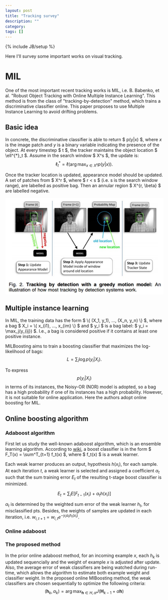 ```yaml
---
layout: post
title: "Tracking survey"
description: ""
category: 
tags: []
---
```

{% include JB/setup %}

Here I'll survey some important works on visual tracking.

# MIL

One of the most important recent tracking works is MIL, i.e. B. Babenko, et al. "Robust Object Tracking with Online Multiple Instance Learning". 
This method is from the class of "tracking-by-detection" method, which trains a discriminative classifier online. This paper proposes to use
Multiple Instance Learning to avoid drifting problems. 

## Basic idea

In concrete, the discriminative classifier is able to return $ p(y|x) $, where $x$ is the image patch and $y$ is a binary variable indicating the presence of the object. 
At every timestep $ t $, the tracker maintains the object location $ \ell^{*}_t $. Assume in the search window $ X^s $, the update is:
$$
\ell^{*}_t = \ell(\arg \max_{x \in X^s} p(y|x)).
$$

Once the tracker location is updated, appearance model should be updated. A set of patches from $ X^r $, where $ r < s $ (i.e. s is the search window range), are labelled as positive bag. Then an annular region $ X^{r, \beta} $ are labelled negative.

![alt text](https://raw.githubusercontent.com/magiratex/magiratex.github.com/master/images/mil-procedure.jpg)

## Multiple instance learning

In MIL, the training data has the form $ \\{ (X_1, y_1), ..., (X_n, y_n) \\} $, where a bag $ X_i = \\{  x_{i1}, ..., x_{im} \\} $ and $ y_i $ is a bag label: $ y_i = \max_j(y_{ij}) $. I.e., a bag is considered positive if it contains at least one positive instance. 

MILBoosting aims to train a boosting classifier that maximizes the log-likelihood of bags: 
$$ 
L = \sum_i \log {p(y_i|X_i)}.
$$

To express 
$$ 
p(y_i|X_i)
$$ 
in terms of its instances, the Noisy-OR (NOR) model is adopted, so a bag has a high probability if one of its instances has a high probability.
However, it is not suitable for online application. Here the authors adopt online boosting for MIL. 

## Online boosting algorithm

### Adaboost algorithm

First let us study the well-known adaboost algorithm, which is an ensemble learning algorithm. According to [wiki](http://en.wikipedia.org/wiki/AdaBoost), a boost classifier is in the form $ F_T(x) = \sum^T_{t=1} f_t(x) $, where $ f_t(x) $ is a weak learner.

Each weak learner produces an output, hypothesis $h(x_i)$, for each sample. At each iteration $t$, a weak learner is selected and assigned a coefficient $\alpha_t$ such that the sum training error $E_t$ of the resulting t-stage boost classifier is minimized.

$$
E_t = \sum_i E[F_{t-1}(x_i) + \alpha_t h(x_i)]
$$

$\alpha_t$ is determined by the weighted sum error of the weak learner $h_t$, for misclassified pts. 
Besides, the weights of samples are updated in each iteration, i.e. $w_{i,t+1} = w_{i,t} e^{-y_i \alpha_t h_t(x_i)}$. 

### Online adaboost



### The proposed method

In the prior online adaboost method, for an incoming example $x$, each $h_k$ is updated sequencially and the weight of example $x$ is adjusted after update. Also, the average error of weak classifiers are being watched during run-time, which allows the algorithm to estimate both example weight and classifier weight. In the proposed online MIBoosting method, the weak classifiers are chosen sequentially to optimize the following criteria:
$$
(\textbf{h}_k, \alpha_k) = \arg \max_{\textbf{h} \in H, \alpha} J(\textbf{H}_{k-1} + \alpha \textbf{h})
$$


